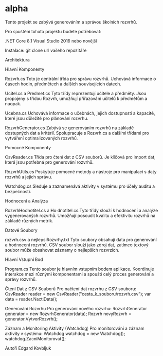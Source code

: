 # alpha

Tento projekt se zabývá generováním a správou školních rozvrhů.

Pro spuštění tohoto projektu budete potřebovat:

.NET Core 8.1
Visual Studio 2019 nebo novější

Instalace:
git clone url vašeho repozitáře

Architektura

Hlavní Komponenty

Rozvrh.cs
Toto je centrální třída pro správu rozvrhů. Uchovává informace o časech hodin, předmětech a dalších souvisejících datech.

Ucitel.cs a Predmet.cs
Tyto třídy reprezentují učitele a předměty. Jsou propojeny s třídou Rozvrh, umožňují přiřazování učitelů k předmětům a naopak.

Ucebna.cs
Uchovává informace o učebnách, jejich dostupnosti a kapacitě, které jsou důležité pro plánování rozvrhu.

RozvrhGenerator.cs
Zabývá se generováním rozvrhů na základě dostupných dat a kritérií. Spolupracuje s Rozvrh.cs a dalšími třídami pro vytváření optimalizovaných rozvrhů.

Pomocné Komponenty

CsvReader.cs
Třída pro čtení dat z CSV souborů. Je klíčová pro import dat, která jsou potřebná pro generování rozvrhů.

RozvrhUtils.cs
Poskytuje pomocné metody a nástroje pro manipulaci s daty rozvrhů a jejich správu.

Watchdog.cs
Sleduje a zaznamenává aktivity v systému pro účely auditu a bezpečnosti.

Hodnocení a Analýza

RozvrhHodnotitel.cs a Ho dnotitel.cs
Tyto třídy slouží k hodnocení a analýze vygenerovaných rozvrhů. Umožňují posoudit kvalitu a efektivitu rozvrhů na základě různých metrik.

Datové Soubory

rozvrh.csv a nejlepsiRozvrhy.txt
Tyto soubory obsahují data pro generování a hodnocení rozvrhů. CSV soubor slouží jako zdroj dat, zatímco textový soubor může obsahovat záznamy o nejlepších rozvrzích.

Hlavní Vstupní Bod

Program.cs
Tento soubor je hlavním vstupním bodem aplikace. Koordinuje interakce mezi různými komponentami a spouští celý proces generování a správy rozvrhů.

Čtení Dat z CSV Souborů
Pro načtení dat rozvrhu z CSV souboru:
CsvReader reader = new CsvReader("cesta_k_souboru/rozvrh.csv");
var data = reader.NactiData();

Generování Rozvrhu
Pro generování nového rozvrhu:
RozvrhGenerator generator = new RozvrhGenerator(data);
Rozvrh novyRozvrh = generator.VytvorRozvrh();

Záznam a Monitoring Aktivity (Watchdog)
Pro monitorování a záznam aktivity v systému:
Watchdog watchdog = new Watchdog();
watchdog.ZacniMonitorovat();



Autoři
Edgard Kovbljuk
